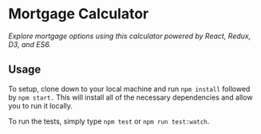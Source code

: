 # Mortgage Calculator

_Explore mortgage options using this calculator powered by React, Redux, D3, and ES6._

## Usage

To setup, clone down to your local machine and run `npm install` followed by `npm start.` This will install all of the necessary dependencies and allow you to run it locally.

To run the tests, simply type `npm test` or `npm run test:watch`.
